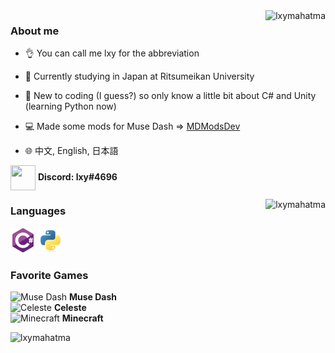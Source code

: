 <img align="right" src="https://github-readme-stats.vercel.app/api?username=lxymahatma&show_icons=true&count_private=true&&theme=radical&locale=en" alt="lxymahatma" />

### About me

- 👌 You can call me lxy for the abbreviation

- 🏫 Currently studying in Japan at Ritsumeikan University

- 🤔 New to coding (I guess?) so only know a little bit about C# and Unity (learning Python now)

- 💻 Made some mods for Muse Dash => [MDModsDev](https://github.com/MDModsDev)

- 🌐 中文, English, 日本語

<img align="center" src="https://raw.githubusercontent.com/rahuldkjain/github-profile-readme-generator/master/src/images/icons/Social/discord.svg" height="40" width="40"  alt=""/> **Discord: lxy#4696**

<img align="right" src="https://github-readme-stats.vercel.app/api/top-langs?username=lxymahatma&show_icons=true&locale=en&layout=compact" alt="lxymahatma" />

### Languages

<p align="left"> 
<img src="https://raw.githubusercontent.com/devicons/devicon/master/icons/csharp/csharp-original.svg" alt="csharp" width="40" height="40"/>
<img src="https://raw.githubusercontent.com/devicons/devicon/master/icons/python/python-original.svg" alt="python" width="40" height="40"/>
</p>

### Favorite Games

<img src="https://i.328888.xyz/2023/05/15/ViZfId.png" alt="Muse Dash" width="40" height="40"/> **Muse Dash** <br>
<img src="https://i.328888.xyz/2023/05/15/ViZnPa.png" alt="Celeste" width="40" height="40" /> **Celeste** <br>
<img src="https://i.328888.xyz/2023/05/15/ViZZvN.png" alt="Minecraft" width="40" height="40" /> **Minecraft** <br>

<img src="https://komarev.com/ghpvc/?username=lxymahatma&label=Profile%20views&color=0e75b6&style=flat" alt="lxymahatma" />
